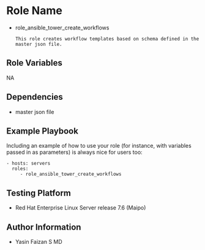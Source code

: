 Role Name
=========

- role_ansible_tower_create_workflows

      This role creates workflow templates based on schema defined in the master json file.

Role Variables
--------------

NA

Dependencies
------------

- master json file

Example Playbook
----------------

Including an example of how to use your role (for instance, with variables passed in as parameters) is always nice for users too:

    - hosts: servers
      roles:
         - role_ansible_tower_create_workflows

Testing Platform
----------------

- Red Hat Enterprise Linux Server release 7.6 (Maipo)

Author Information
------------------

- Yasin Faizan S MD

